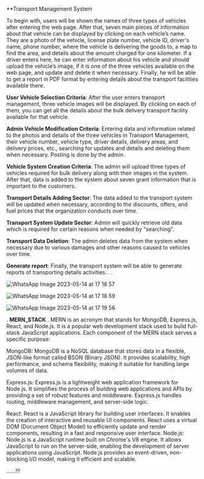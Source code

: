**Transport Management System

To begin with, users will be shown the names of three types of vehicles after entering the web page. After that, seven main pieces of information about that vehicle can be displayed by clicking on each vehicle’s name. They are a photo of the vehicle, license plate number, vehicle ID, driver's name, phone number, where the vehicle is delivering the goods to, a map to find the area, and details about the amount charged for one kilometer. If a driver enters here, he can enter information about his vehicle and should upload the vehicle’s image, if it is one of the three vehicles available on the web page, and update and delete it when necessary. Finally, he will be able to get a report in PDF format by entering details about the transport facilities available there.

**User Vehicle Selection Criteria**: After the user enters transport management, three vehicle images will be displayed. By clicking on each of them, you can get all the details about the bulk delivery transport facility available for that vehicle.

**Admin Vehicle Modification Criteria**: Entering data and information related to the photos and details of the three vehicles in Transport Management, their vehicle number, vehicle type, driver details, delivery areas, and delivery prices, etc., searching for updates and details and deleting them when necessary. Posting is done by the admin.

**Vehicle System Creation Criteria**: The admin will upload three types of vehicles required for bulk delivery along with their images in the system. After that, data is added to the system about seven grant information that is important to the customers.

**Transport Details Adding Sector**: The data added to the transport system will be updated when necessary, according to the discounts, offers, and fuel prices that the organization conducts over time.

**Transport System Update Sector**: Admin will quickly retrieve old data which is required for certain reasons when needed by "searching".

**Transport Data Deletion**: The admin deletes data from the system when necessary due to various damages and other reasons caused to vehicles over time.

**Generate report**: Finally, the transport system will be able to generate reports of transporting 
details activities. 
.
.

![WhatsApp Image 2023-05-14 at 17 18 57](https://github.com/Kesh17/transport-management/assets/105196447/470cdca1-0806-4037-bdd5-ef440a6ca857)


![WhatsApp Image 2023-05-14 at 17 18 59](https://github.com/Kesh17/transport-management/assets/105196447/c1c141f5-0b5d-4f18-b1ac-8c3da39b0f88)


![WhatsApp Image 2023-05-14 at 17 19 56](https://github.com/Kesh17/transport-management/assets/105196447/297ad86f-f003-4bdc-890e-57820293397f)

.
**MERN_STACK**
.
MERN is an acronym that stands for MongoDB, Express.js, React, and Node.js. It is a popular web development stack used to build full-stack JavaScript applications. Each component of the MERN stack serves a specific purpose:

MongoDB: MongoDB is a NoSQL database that stores data in a flexible, JSON-like format called BSON (Binary JSON). It provides scalability, high performance, and schema flexibility, making it suitable for handling large volumes of data.

Express.js: Express.js is a lightweight web application framework for Node.js. It simplifies the process of building web applications and APIs by providing a set of robust features and middleware. Express.js handles routing, middleware management, and server-side logic.

React: React is a JavaScript library for building user interfaces. It enables the creation of interactive and reusable UI components. React uses a virtual DOM (Document Object Model) to efficiently update and render components, resulting in a fast and responsive user interface.
Node.js: Node.js is a JavaScript runtime built on Chrome's V8 engine. It allows JavaScript to run on the server-side, enabling the development of server applications using JavaScript. Node.js provides an event-driven, non-blocking I/O model, making it efficient and scalable.

......!!!
